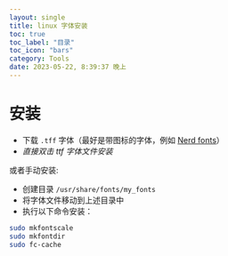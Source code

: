 ```yaml
---
layout: single
title: linux 字体安装
toc: true
toc_label: "目录"
toc_icon: "bars"
category: Tools
date: 2023-05-22, 8:39:37 晚上
---
```

# 安装
- 下载 `.tff` 字体（最好是带图标的字体，例如 [Nerd fonts](https://github.com/ryanoasis/nerd-fonts)）
- *直接双击 ttf 字体文件安装*

或者手动安装:
- 创建目录 `/usr/share/fonts/my_fonts`
- 将字体文件移动到上述目录中
- 执行以下命令安装：
```bash
sudo mkfontscale
sudo mkfontdir
sudo fc-cache
```
